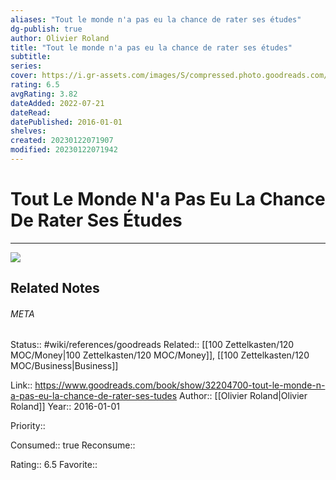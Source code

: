 ```yaml
---
aliases: "Tout le monde n'a pas eu la chance de rater ses études"
dg-publish: true
author: Olivier Roland
title: "Tout le monde n'a pas eu la chance de rater ses études"
subtitle: 
series: 
cover: https://i.gr-assets.com/images/S/compressed.photo.goodreads.com/books/1604063085l/32204700._SX318_.jpg
rating: 6.5
avgRating: 3.82
dateAdded: 2022-07-21
dateRead: 
datePublished: 2016-01-01
shelves: 
created: 20230122071907
modified: 20230122071942
---
```

# Tout Le Monde N'a Pas Eu La Chance De Rater Ses Études
---
![](https://i.gr-assets.com/images/S/compressed.photo.goodreads.com/books/1604063085l/32204700._SX318_.jpg)

## Related Notes




###### META
Status:: #wiki/references/goodreads
Related:: [[100 Zettelkasten/120 MOC/Money\|100 Zettelkasten/120 MOC/Money]], [[100 Zettelkasten/120 MOC/Business\|Business]]

Link:: https://www.goodreads.com/book/show/32204700-tout-le-monde-n-a-pas-eu-la-chance-de-rater-ses-tudes
Author:: [[Olivier Roland\|Olivier Roland]]
Year:: 2016-01-01

Priority:: 

Consumed:: true
Reconsume:: 

Rating:: 6.5
Favorite:: 
